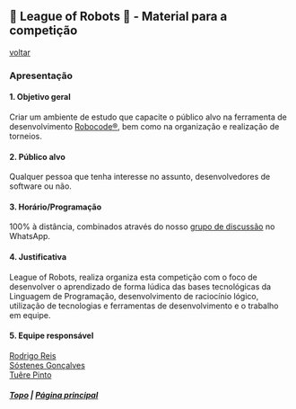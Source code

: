 ## 🤖 League of Robots 🤖 - Material para a competição
[voltar](../README.md)

### Apresentação

#### 1. Objetivo geral

Criar um ambiente de estudo que capacite o público alvo na ferramenta de desenvolvimento [Robocode®](https://robocode.sourceforge.io/), bem como na organização e realização de torneios.

#### 2. Público alvo

Qualquer pessoa que tenha interesse no assunto, desenvolvedores de software ou não.

#### 3. Horário/Programação

100% à distância, combinados através do nosso [grupo de discussão](https://chat.whatsapp.com/EvVpJ1wH3rW7QI2FQX5GTk) no WhatsApp.

#### 4. Justificativa

League of Robots, realiza organiza esta competição com o foco de desenvolver o aprendizado de forma lúdica das bases tecnológicas da Linguagem de Programação, desenvolvimento de raciocínio lógico, utilização de tecnologias e ferramentas de desenvolvimento e o trabalho em equipe.

#### 5. Equipe responsável
[Rodrigo Reis](https://github.com/rodrigoreis)  
[Sóstenes Gonçalves](https://github.com/sostenes198)  
[Tuêre Pinto](https://github.com/tuerepinto)

##### [Topo](PRESENTATION.md#-league-of-robots----material-para-a-competição) | [Página principal](../README.md)